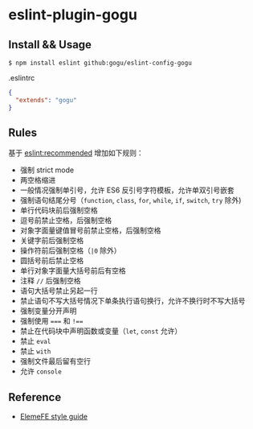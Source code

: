 # eslint-plugin-gogu

## Install && Usage

```shell
$ npm install eslint github:gogu/eslint-config-gogu
```

.eslintrc

```json
{
  "extends": "gogu"
}
```

## Rules

基于 [eslint:recommended](http://eslint.org/docs/rules/) 增加如下规则：

- 强制 strict mode
- 两空格缩进
- 一般情况强制单引号，允许 ES6 反引号字符模板，允许单双引号嵌套
- 强制语句结尾分号（`function`, `class`, `for`, `while`, `if`, `switch`, `try` 除外)
- 单行代码块前后强制空格
- 逗号前禁止空格，后强制空格
- 对象字面量键值冒号前禁止空格，后强制空格
- 关键字前后强制空格
- 操作符前后强制空格（`|0` 除外）
- 圆括号前后禁止空格
- 单行对象字面量大括号前后有空格
- 注释 `//` 后强制空格
- 语句大括号禁止另起一行
- 禁止语句不写大括号情况下单条执行语句换行，允许不换行时不写大括号
- 强制变量分开声明
- 强制使用 `===` 和 `!==`
- 禁止在代码块中声明函数或变量（`let`, `const` 允许）
- 禁止 `eval`
- 禁止 `with`
- 强制文件最后留有空行
- 允许 `console`

## Reference

- [ElemeFE style guide](https://github.com/ElemeFE/style-guide/blob/master/javascript.md)
